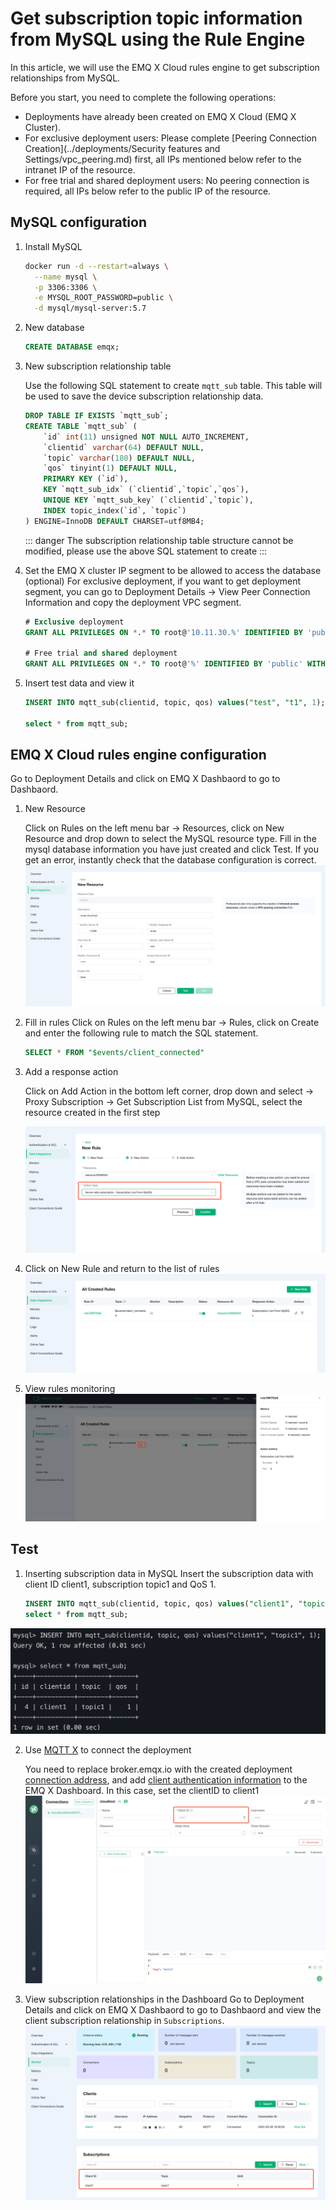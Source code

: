 # Get subscription topic information from MySQL using the Rule Engine

In this article, we will use the EMQ X Cloud rules engine to get subscription relationships from MySQL.

Before you start, you need to complete the following operations:
* Deployments have already been created on EMQ X Cloud (EMQ X Cluster).
* For exclusive deployment users: Please complete [Peering Connection Creation](../deployments/Security features and Settings/vpc_peering.md) first, all IPs mentioned below refer to the intranet IP of the resource.
* For free trial and shared deployment users: No peering connection is required, all IPs below refer to the public IP of the resource.

## MySQL configuration

1. Install MySQL

   ```bash
   docker run -d --restart=always \
     --name mysql \
     -p 3306:3306 \
     -e MYSQL_ROOT_PASSWORD=public \
     -d mysql/mysql-server:5.7
   ```

2. New database

   ```sql
   CREATE DATABASE emqx;
   ```


3. New subscription relationship table

   Use the following SQL statement to create `mqtt_sub` table. This table will be used to save the device subscription relationship data.

   ```sql
   DROP TABLE IF EXISTS `mqtt_sub`;
   CREATE TABLE `mqtt_sub` (
       `id` int(11) unsigned NOT NULL AUTO_INCREMENT,
       `clientid` varchar(64) DEFAULT NULL,
       `topic` varchar(180) DEFAULT NULL,
       `qos` tinyint(1) DEFAULT NULL,
       PRIMARY KEY (`id`),
       KEY `mqtt_sub_idx` (`clientid`,`topic`,`qos`),
       UNIQUE KEY `mqtt_sub_key` (`clientid`,`topic`),
       INDEX topic_index(`id`, `topic`)
   ) ENGINE=InnoDB DEFAULT CHARSET=utf8MB4;
   ```
   
   ::: danger
   The subscription relationship table structure cannot be modified, please use the above SQL statement to create
   :::

4. Set the EMQ X cluster IP segment to be allowed to access the database (optional)
   For exclusive deployment, if you want to get deployment segment, you can go to Deployment Details → View Peer Connection Information and copy the deployment VPC segment.
   
   ```sql
   # Exclusive deployment
   GRANT ALL PRIVILEGES ON *.* TO root@'10.11.30.%' IDENTIFIED BY 'public' WITH GRANT OPTION;
   
   # Free trial and shared deployment
   GRANT ALL PRIVILEGES ON *.* TO root@'%' IDENTIFIED BY 'public' WITH GRANT OPTION;
   ```

5. Insert test data and view it
   
   ```sql
   INSERT INTO mqtt_sub(clientid, topic, qos) values("test", "t1", 1);

   select * from mqtt_sub;
   ```

## EMQ X Cloud rules engine configuration

Go to Deployment Details and click on EMQ X Dashbaord to go to Dashbaord.

1. New Resource

   Click on Rules on the left menu bar → Resources, click on New Resource and drop down to select the MySQL resource type. Fill in the mysql database information you have just created and click Test. If you get an error, instantly check that the database configuration is correct.
   ![create resource](./_assets/create_mysql_resource.png)
   
2. Fill in rules
   Click on Rules on the left menu bar → Rules, click on Create and enter the following rule to match the SQL statement. 
   
   ```sql
   SELECT * FROM "$events/client_connected"
   ```
   
3. Add a response action

   Click on Add Action in the bottom left corner, drop down and select → Proxy Subscription → Get Subscription List from MySQL, select the resource created in the first step

   ![mysql action](./_assets/get_subs_mysql_action.png)

4. Click on New Rule and return to the list of rules
   ![rule list](./_assets/view_rule_engine_mysql_get_subs.png)


5. View rules monitoring
   ![monitor](./_assets/view_monitor_mysql_get_subs.png)

## Test

1. Inserting subscription data in MySQL
   Insert the subscription data with client ID client1, subscription topic1 and QoS 1. 
   
   ```sql
   INSERT INTO mqtt_sub(clientid, topic, qos) values("client1", "topic1", 1);
   select * from mqtt_sub;
   ```
![](./_assets/insert_subs_mysql.png)
   
2. Use [MQTT X](https://mqttx.app/) to connect the deployment 

   You need to replace broker.emqx.io with the created deployment [connection address](../deployments/view_deployment.md), and add [client authentication information](../deployments/auth_and_acl.md) to the EMQ X Dashboard.
   In this case, set the clientID to client1
   ![](./_assets/connect_mqtt_get_subs_mysql.png)

3. View subscription relationships in the Dashboard
   Go to Deployment Details and click on EMQ X Dashbaord to go to Dashbaord and view the client subscription relationship in `Subscriptions`. 
   ![](./_assets/dashboard_get_subs_mysql.png)
